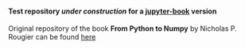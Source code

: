 #### Test repository *under construction* for a [jupyter-book](https://jupyterbook.org/intro.html) version

Original repository of the book **From Python to Numpy** by Nicholas P. Rougier can be found [here](https://github.com/rougier/from-python-to-numpy)
